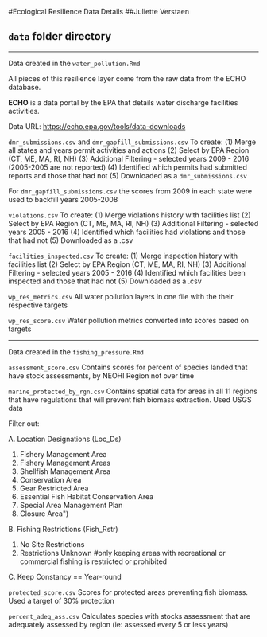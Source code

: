 #Ecological Resilience Data Details
##Juliette Verstaen
## `data` folder directory

******************************************************************
Data created in the `water_pollution.Rmd`

All pieces of this resilience layer come from the raw data from the ECHO database. 

**ECHO** is a data portal by the EPA that details water discharge facilities activities.

Data URL: https://echo.epa.gov/tools/data-downloads 

`dmr_submissions.csv` and `dmr_gapfill_submissions.csv` 
To create:
(1) Merge all states and years permit activities and actions
(2) Select by EPA Region (CT, ME, MA, RI, NH)
(3) Additional Filtering - selected years 2009 - 2016 (2005-2005 are not reported)
(4) Identified which permits had submitted reports and those that had not
(5) Downloaded as a `dmr_submissions.csv`

For `dmr_gapfill_submissions.csv` the scores from 2009 in each state were used to backfill years 2005-2008

`violations.csv` 
To create:
(1) Merge violations history with facilities list
(2) Select by EPA Region (CT, ME, MA, RI, NH)
(3) Additional Filtering - selected years 2005 - 2016 
(4) Identified which facilities had violations and those that had not
(5) Downloaded as a .csv

`facilities_inspected.csv` 
To create:
(1) Merge inspection history with facilities list
(2) Select by EPA Region (CT, ME, MA, RI, NH)
(3) Additional Filtering - selected years 2005 - 2016 
(4) Identified which facilities been inspected and those that had not
(5) Downloaded as a .csv

`wp_res_metrics.csv` 
All water pollution layers in one file with the their respective targets 

`wp_res_score.csv` 
Water pollution metrics converted into scores based on targets

******************************************************************
Data created in the `fishing_pressure.Rmd`

`assessment_score.csv` Contains scores for percent of species landed that have stock assessments, by NEOHI Region not over time

`marine_protected_by_rgn.csv` Contains spatial data for areas in all 11 regions that have regulations that will prevent fish biomass extraction. Used USGS data 

Filter out:

A. Location Designations (Loc_Ds)
1. Fishery Management Area
2. Fishery Management Areas
3. Shellfish Management Area
4. Conservation Area
5. Gear Restricted Area
6. Essential Fish Habitat Conservation Area
7. Special Area Management Plan
8. Closure Area")

B. Fishing Restrictions (Fish_Rstr)
1. No Site Restrictions
2. Restrictions Unknown #only keeping areas with recreational or commercial fishing is restricted or prohibited

C. Keep Constancy == Year-round

`protected_score.csv` Scores for protected areas preventing fish biomass. Used a target of 30% protection

`percent_adeq_ass.csv` Calculates species with stocks assessment that are adequately assessed by region (ie: assessed every 5 or less years) 











